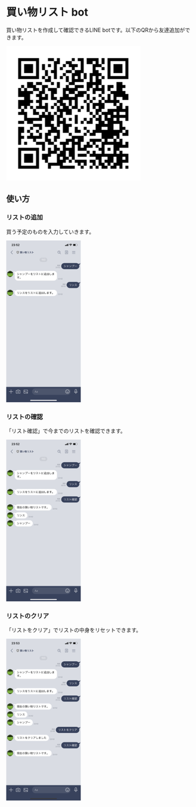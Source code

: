 # 買い物リスト bot

買い物リストを作成して確認できるLINE botです。以下のQRから友達追加ができます。

![img](asset/QR.png)

## 使い方

### リストの追加

買う予定のものを入力していきます。

<img src="./asset/add.png" width="200px">

### リストの確認

「リスト確認」で今までのリストを確認できます。

<img src="./asset/confirm.png" width="200px">

### リストのクリア

「リストをクリア」でリストの中身をリセットできます。

<img src="./asset/clear.png" width="200px">